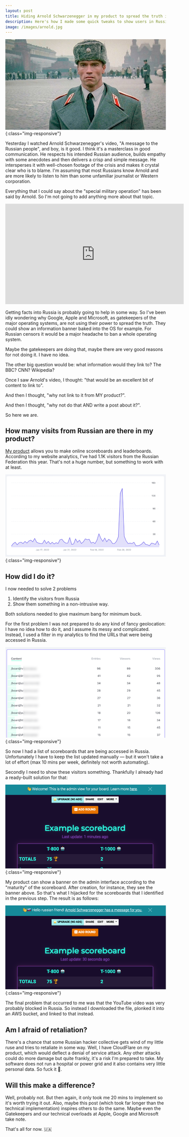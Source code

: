 ```yaml
---
layout: post
title: Hiding Arnold Schwarzenegger in my product to spread the truth in Russia 
description: Here's how I made some quick tweaks to show users in Russia the Schwarzenegger video
image: /images/arnold.jpg
---
```


!['Arnold in Russia'](/images/arnold.jpg){:class="img-responsive"}

Yesterday I watched Arnold Schwarzenegger's video, "A message to the Russian people", and boy, is it good. I think it's
a masterclass in good communication. He respects his intended Russian audience, builds empathy with some anecdotes and then 
delivers a crisp and simple message. He intersperses it with well-chosen footage of the crisis and makes it crystal clear
who is to blame. I'm assuming that most Russians know Arnold and are more likely to listen to him than some unfamiliar
journalist or Western corporation.

Everything that I could say about the "special military operation" has been said by Arnold. So I'm not going to add
anything more about that topic. 

<iframe width="560" height="315" src="https://www.youtube-nocookie.com/embed/4e1BndTE6Lg" title="YouTube video player" frameborder="0" allow="accelerometer; autoplay; clipboard-write; encrypted-media; gyroscope; picture-in-picture" allowfullscreen></iframe>

Getting facts into Russia  is probably going to help in some way. So I've been idly wondering why
Google, Apple and Microsoft, as gatekeepers of the major operating systems, are not using their power to spread
the truth. They could show an information banner baked into the OS for example. For Russian censors it would be a major headache to 
ban a whole operating system.

Maybe the gatekeepers are doing that, maybe there are very good reasons for not doing it. I have no idea. 

The other big question would be: what information would they link to? The BBC? CNN? Wikipedia? 

Once I saw Arnold's video, I thought: "that would be an excellent bit of content to link to". 

And then I thought, "why not link to it from MY product?". 

And then I thought, "why not do that AND write a post about it?". 

So here we are.

## How many visits from Russian are there in my product?

[My product](https://keepthescore.co) allows you to make online scoreboards and leaderboards. According to my website analytics, I've had 1.1K 
visitors from the Russian Federation this year. That's not a huge number, but something to work with at least.

!['Russian Website'](/images/ukraine_1.png){:class="img-responsive"}

## How did I do it?

I now needed to solve 2 problems

1. Identify the visitors from Russia
2. Show them something in a non-intrusive way.

Both solutions needed to give maximum bang for minimum buck.

For the first problem I was not prepared to do any kind of fancy geolocation: I have
no idea how to do it, and I assume its messy and complicated. Instead, I used a filter in my analytics to find the URLs
that were being accessed in Russia.

!['Russian Website'](/images/ukraine_2.png){:class="img-responsive"}

So now I had a list of scoreboards that are being accessed in Russia. Unfortunately I have to keep the list updated manually
&mdash; but it won't take a lot of effort (max 10 mins per week, definitely not worth automating).

Secondly I need to show these visitors something. Thankfully I already had a ready-built solution for that:

!['Russian Website'](/images/ukraine_3.png){:class="img-responsive"}

My product can show a banner on the admin interface according to the "maturity" of the scoreboard. After creation,
for instance, they see the banner above. So that's what I hijacked for the scoreboards that I identified in 
the previous step. The result is as follows:

!['Russian Website'](/images/ukraine_4.png){:class="img-responsive"}

The final problem that occurred to me was that the YouTube video was very probably blocked in Russia. So instead I downloaded
the file, plonked it into an AWS bucket, and linked to that instead.

## Am I afraid of retaliation?

There's a chance that some Russian hacker collective gets wind of my little ruse and tries to retaliate in some way. Well,
I have CloudFlare on my product, which would deflect a denial of service attack. Any other attacks could do more damage
but quite frankly, it's a risk I'm prepared to take. My software does not run a hospital or power grid and it also contains
very little personal data. So fuck it 🧘.

## Will this make a difference?

Well, probably not. But then again, it only took me 20 mins to implement so it's worth trying it out. Also, maybe this post (which took 
far longer than the technical implementation) inspires others to do the same. Maybe even the Gatekeepers and our technical
overloads at Apple, Google and Microsoft take note.

That's all for now. 🇺🇦